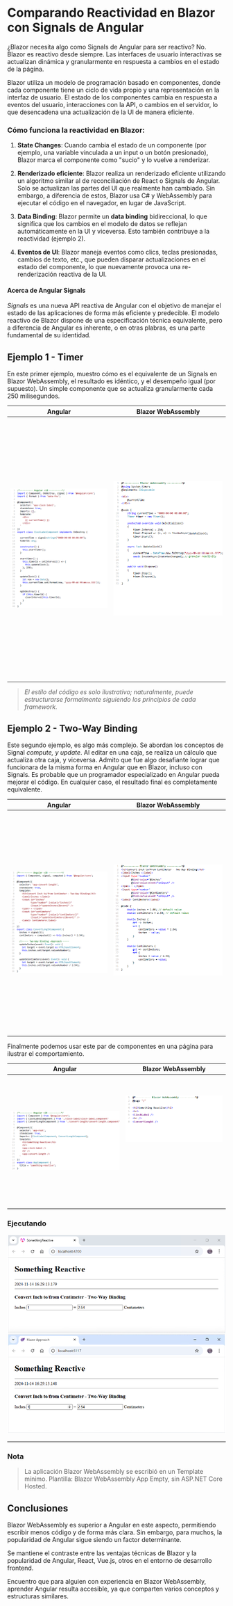 # Comparando Reactividad en Blazor con Signals de Angular

¿Blazor necesita algo como Signals de Angular para ser reactivo? No. Blazor es reactivo desde siempre. Las interfaces de usuario interactivas se actualizan dinámica y granularmente en respuesta a cambios en el estado de la página.

Blazor utiliza un modelo de programación basado en componentes, donde cada componente tiene un ciclo de vida propio y una representación en la interfaz de usuario. El estado de los componentes cambia en respuesta a eventos del usuario, interacciones con la API, o cambios en el servidor, lo que desencadena una actualización de la UI de manera eficiente.

### **Cómo funciona la reactividad en Blazor:**

1. **State Changes**: Cuando cambia el estado de un componente (por ejemplo, una variable vinculada a un input o un botón presionado), Blazor marca el componente como "sucio" y lo vuelve a renderizar.
     
2. **Renderizado eficiente**: Blazor realiza un renderizado eficiente utilizando un algoritmo similar al de reconciliación de React o Signals de Angular. Solo se actualizan las partes del UI que realmente han cambiado. Sin embargo, a diferencia de estos, Blazor usa C\# y WebAssembly para ejecutar el código en el navegador, en lugar de JavaScript.
   
3. **Data Binding**: Blazor permite un **data binding** bidireccional, lo que significa que los cambios en el modelo de datos se reflejan automáticamente en la UI y viceversa. Esto también contribuye a la reactividad (ejemplo 2).
   
4. **Eventos de UI**: Blazor maneja eventos como clics, teclas presionadas, cambios de texto, etc., que pueden disparar actualizaciones en el estado del componente, lo que nuevamente provoca una re-renderización reactiva de la UI.

#### Acerca de Angular Signals

*Signals* es una nueva API reactiva de Angular con el objetivo de manejar el estado de las aplicaciones de forma más eficiente y predecible. El modelo reactivo de Blazor dispone de una especificación técnica equivalente, pero a diferencia de Angular es inherente, o en otras plabras, es una parte fundamental de su identidad. 

## Ejemplo 1 - Timer

En este primer ejemplo, muestro cómo es el equivalente de un Signals en Blazor WebAssembly, el resultado es idéntico, y el desempeño igual (por supuesto). Un simple componente que se actualiza granularmente cada 250 milisegundos.

<table>
  <thead>
    <tr>
      <th>Angular</th>
      <th>Blazor WebAssembly</th>
    </tr>
  </thead>
  <tbody>
    <tr>
      <td valign="top">
        <img src="https://github.com/harveytriana/SomethingReactive/blob/master/Screens/ng1.png" style="width: 490px; height: 600px; object-fit: contain;" /> 
      </td>
      <td valign="top">
        <img src="https://github.com/harveytriana/SomethingReactive/blob/master/Screens/cs1.png" style="width: 490px; height: 600px; object-fit: contain;" /> 
      </td>
    </tr>
  </tbody>
</table>

>*El estilo del código es solo ilustrativo; naturalmente, puede estructurarse formalmente siguiendo los principios de cada framework.*

## Ejemplo 2 - Two-Way Binding

Este segundo ejemplo, es algo más complejo. Se abordan los conceptos de Signal *compute, y update*. Al editar en una caja, se realiza un cálculo que actualiza otra caja, y viceversa. Admito que fue algo desafiante lograr que funcionara de la misma forma en Angular que en Blazor, incluso con Signals. Es probable que un programador especializado en Angular pueda mejorar el código. En cualquier caso, el resultado final es completamente equivalente.

<table>
  <thead>
    <tr>
      <th>Angular</th>
      <th>Blazor WebAssembly</th>
    </tr>
  </thead>
  <tbody>
    <tr>
      <td valign="top">
        <img src="https://github.com/harveytriana/SomethingReactive/blob/master/Screens/ng2.png" style="width: 490px; height: 510px; object-fit: contain;" /> 
      </td>
      <td valign="top">
        <img src="https://github.com/harveytriana/SomethingReactive/blob/master/Screens/cs2.png" style="width: 490px; height: 500px; object-fit: contain;" /> 
      </td>
    </tr>
  </tbody>
</table>

Finalmente podemos usar este par de componentes en una página para ilustrar el comportamiento. 

<table>
  <thead>
    <tr>
      <th>Angular</th>
      <th>Blazor WebAssembly</th>
    </tr>
  </thead>
  <tbody>
    <tr>
      <td valign="top">
        <img src="https://github.com/harveytriana/SomethingReactive/blob/master/Screens/ng3.png" style="width: 560px; height: 300px; object-fit: contain;" /> 
      </td>
      <td valign="top">
        <img src="https://github.com/harveytriana/SomethingReactive/blob/master/Screens/cs3.png" style="width: 420px; height: 200px; object-fit: contain;" /> 
      </td>
    </tr>
  </tbody>
</table>

### Ejecutando
<p align="center">
  <img src="https://github.com/harveytriana/SomethingReactive/blob/master/Screens/Running.png" alt="Ejecutando...">
</p>

---
### Nota

> La aplicación Blazor WebAssembly se escribió en un Template mínimo. Plantilla: Blazor WebAssembly App Empty, sin ASP.NET Core Hosted.

## Conclusiones

Blazor WebAssembly es superior a Angular en este aspecto, permitiendo escribir menos código y de forma más clara. Sin embargo, para muchos, la popularidad de Angular sigue siendo un factor determinante.

Se mantiene el contraste entre las ventajas técnicas de Blazor y la popularidad de Angular, React, Vue.js, otros en el entorno de desarrollo frontend.

Encuentro que para alguien con experiencia en Blazor WebAssembly, aprender Angular resulta accesible, ya que comparten varios conceptos y estructuras similares.


